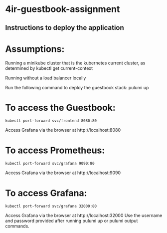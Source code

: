 # 4ir-guestbook-assignment

## Instructions to deploy the application

# Assumptions:
Running a minikube cluster that is the kubernetes current cluster, as determined by kubectl get current-context

Running without a load balancer locally


Run the following command to deploy the guestbook stack:
    pulumi up

# To access the Guestbook:
    kubectl port-forward svc/frontend 8080:80
    
Access Grafana via the browser at http://localhost:8080

# To access Prometheus:
    kubectl port-forward svc/grafana 9090:80
Access Grafana via the browser at http://localhost:9090    

# To access Grafana:
    kubectl port-forward svc/grafana 32000:80
Access Grafana via the browser at http://localhost:32000
Use the username and password provided after running pulumi up or pulumi output commands.

